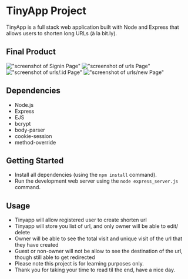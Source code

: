 # TinyApp Project

TinyApp is a full stack web application built with Node and Express that allows users to shorten long URLs (à la bit.ly).

## Final Product

!["screenshot of Signin Page"](https://github.com/Wwong154/tiny-app/tree/master/doc/demo_Signin.png)
!["screenshot of urls Page"](https://github.com/Wwong154/tiny-app/tree/master/doc/demo_urls.png)
!["screenshot of urls/:id Page"](https://github.com/Wwong154/tiny-app/tree/master/doc/demo_urls_:id.png)
!["screenshot of urls/new Page"](https://github.com/Wwong154/tiny-app/tree/master/doc/demo__urls_new_.png)

## Dependencies

- Node.js
- Express
- EJS
- bcrypt
- body-parser
- cookie-session
- method-override

## Getting Started

- Install all dependencies (using the `npm install` command).
- Run the development web server using the `node express_server.js` command.

## Usage

- Tinyapp will allow registered user to create shorten url
- Tinyapp will store you list of url, and only owner will be able to edit/ delete
- Owner will be able to see the total visit and unique visit of the url that they have created
- Guest or non-owner will not be allow to see the destination of the url, though still able to get redirected
- Please note this project is for learning purposes only.
- Thank you for taking your time to read til the end, have a nice day.
